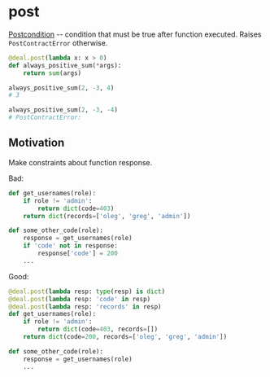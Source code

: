 # post

[Postcondition](https://en.wikipedia.org/wiki/Postcondition) -- condition that must be true after function executed. Raises `PostContractError` otherwise.

```python
@deal.post(lambda x: x > 0)
def always_positive_sum(*args):
    return sum(args)

always_positive_sum(2, -3, 4)
# 3

always_positive_sum(2, -3, -4)
# PostContractError:
```

## Motivation

Make constraints about function response.

Bad:

```python
def get_usernames(role):
    if role != 'admin':
        return dict(code=403)
    return dict(records=['oleg', 'greg', 'admin'])

def some_other_code(role):
    response = get_usernames(role)
    if 'code' not in response:
        response['code'] = 200
    ...
```

Good:

```python
@deal.post(lambda resp: type(resp) is dict)
@deal.post(lambda resp: 'code' in resp)
@deal.post(lambda resp: 'records' in resp)
def get_usernames(role):
    if role != 'admin':
        return dict(code=403, records=[])
    return dict(code=200, records=['oleg', 'greg', 'admin'])

def some_other_code(role):
    response = get_usernames(role)
    ...
```
